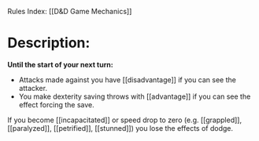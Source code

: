 Rules Index: [[D&D Game Mechanics]]
# Description:
**Until the start of your next turn:**
- Attacks made against you have [[disadvantage]] if you can see the attacker. 
- You make dexterity saving throws with [[advantage]] if you can see the effect forcing the save. 

If you become [[incapacitated]] or speed drop to zero (e.g. [[grappled]], [[paralyzed]], [[petrified]], [[stunned]]) you lose the effects of dodge. 